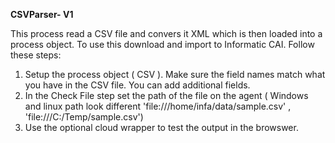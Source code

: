**CSVParser- V1**

This process read a CSV file and convers it XML which is then loaded into a process object. To use this download and import to Informatic CAI. Follow these steps:

1) Setup the process object ( CSV ). Make sure the field names match what you have in the CSV file. You can add additional fields.
2) In the Check File step  set the path of the file on the agent ( Windows and linux path look different 'file:///home/infa/data/sample.csv' , 'file:///C:/Temp/sample.csv')
3) Use the optional cloud wrapper to test the output in the browswer. 


